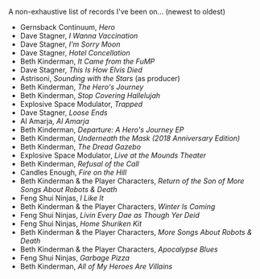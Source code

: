 A non-exhaustive list of records I've been on... (newest to oldest)

* Gernsback Continuum, *Hero*
* Dave Stagner, *I Wanna Vaccination*
* Dave Stagner, *I'm Sorry Moon*
* Dave Stagner, *Hotel Concellation*
* Beth Kinderman, *It Came from the FuMP*
* Dave Stagner, *This Is How Elvis Died*
* Astrisoni, *Sounding with the Stars* (as producer)
* Beth Kinderman, *The Hero's Journey*
* Beth Kinderman, *Stop Covering Hallelujah*
* Explosive Space Modulator, *Trapped*
* Dave Stagner, *Loose Ends*
* Al Amarja, *Al Amarja*
* Beth Kinderman, *Departure: A Hero's Journey EP*
* Beth Kinderman, *Underneath the Mask (2018 Anniversary Edition)*
* Beth Kinderman, *The Dread Gazebo*
* Explosive Space Modulator, *Live at the Mounds Theater*
* Beth Kinderman, *Refusal of the Call*
* Candles Enough, *Fire on the Hill*
* Beth Kinderman & the Player Characters, *Return of the Son of More Songs About Robots & Death*
* Feng Shui Ninjas, *I Like It*
* Beth Kinderman & the Player Characters, *Winter Is Coming*
* Feng Shui Ninjas, *Livin Every Dae as Though Yer Deid*
* Feng Shui Ninjas, *Home Shuriken Kit*
* Beth Kinderman & the Player Characters, *More Songs About Robots & Death*
* Beth Kinderman & the Player Characters, *Apocalypse Blues*
* Feng Shui Ninjas, *Garbage Pizza*
* Beth Kinderman, *All of My Heroes Are Villains*
